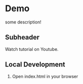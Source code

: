 # Demo

some description!

## Subheader

Watch tutorial on Youtube.

## Local Development

1. Open index.html in your browser 

